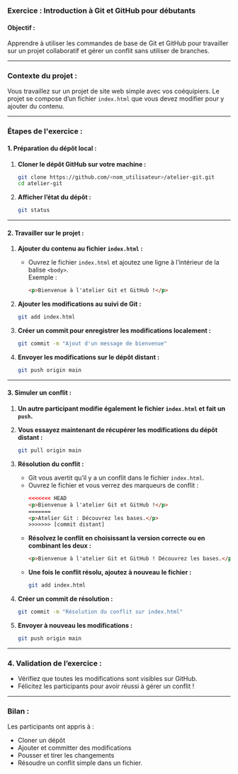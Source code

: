### **Exercice : Introduction à Git et GitHub pour débutants**  

#### **Objectif :**  
Apprendre à utiliser les commandes de base de Git et GitHub pour travailler sur un projet collaboratif et gérer un conflit sans utiliser de branches.

---

### **Contexte du projet :**  
Vous travaillez sur un projet de site web simple avec vos coéquipiers. Le projet se compose d’un fichier `index.html` que vous devez modifier pour y ajouter du contenu.

---

### **Étapes de l'exercice :**  

#### **1. Préparation du dépôt local :**  
1. **Cloner le dépôt GitHub sur votre machine :**  
   ```bash
   git clone https://github.com/<nom_utilisateur>/atelier-git.git
   cd atelier-git
   ```

2. **Afficher l’état du dépôt :**  
   ```bash
   git status
   ```

---

#### **2. Travailler sur le projet :**  
1. **Ajouter du contenu au fichier `index.html` :**  
   - Ouvrez le fichier `index.html` et ajoutez une ligne à l’intérieur de la balise `<body>`.  
     Exemple :  
     ```html
     <p>Bienvenue à l'atelier Git et GitHub !</p>
     ```

2. **Ajouter les modifications au suivi de Git :**  
   ```bash
   git add index.html
   ```

3. **Créer un commit pour enregistrer les modifications localement :**  
   ```bash
   git commit -m "Ajout d'un message de bienvenue"
   ```

4. **Envoyer les modifications sur le dépôt distant :**  
   ```bash
   git push origin main
   ```

---

#### **3. Simuler un conflit :**  
1. **Un autre participant modifie également le fichier `index.html` et fait un `push`.**  
2. **Vous essayez maintenant de récupérer les modifications du dépôt distant :**  
   ```bash
   git pull origin main
   ```

3. **Résolution du conflit :**  
   - Git vous avertit qu’il y a un conflit dans le fichier `index.html`.  
   - Ouvrez le fichier et vous verrez des marqueurs de conflit :  
     ```html
     <<<<<<< HEAD
     <p>Bienvenue à l'atelier Git et GitHub !</p>
     =======
     <p>Atelier Git : Découvrez les bases.</p>
     >>>>>>> [commit distant]
     ```
   - **Résolvez le conflit en choisissant la version correcte ou en combinant les deux :**  
     ```html
     <p>Bienvenue à l'atelier Git et GitHub ! Découvrez les bases.</p>
     ```
   - **Une fois le conflit résolu, ajoutez à nouveau le fichier :**  
     ```bash
     git add index.html
     ```

4. **Créer un commit de résolution :**  
   ```bash
   git commit -m "Résolution du conflit sur index.html"
   ```

5. **Envoyer à nouveau les modifications :**  
   ```bash
   git push origin main
   ```

---

### **4. Validation de l’exercice :**  
- Vérifiez que toutes les modifications sont visibles sur GitHub.
- Félicitez les participants pour avoir réussi à gérer un conflit !

---

### **Bilan :**  
Les participants ont appris à :  
- Cloner un dépôt  
- Ajouter et committer des modifications  
- Pousser et tirer les changements  
- Résoudre un conflit simple dans un fichier.